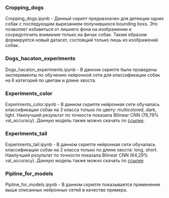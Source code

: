 ### Cropping_dogs
Cropping_dogs.ipynb - Данный скрипт предназначен для детекции одних собак с последующим вырезанием получившихся bounding boxs. Это позволяет избавиться от лишнего фона на изображении и сосредоточить внимание только на фичах собак. Таким образом формируется новый датасет, состоящий только лишь из изображений собак.

### Dogs_hacaton_experiments
Dogs_hacaton_experiments.ipynb - В данном скрипте были проведены эксперименты по обучению нейронной сети для классификации собак на 6 категорий по цветам и длине хвоста.

### Experiments_color
Experiments_color.ipynb - В данном скрипте нейронная сети обучалась классификации собак на 3 класса только по цвету: multicolored, dark, light. Наилучший результат по точности показала Bilinear CNN (76,79% val_accuracy). Данную модель также можно скачать по [ссылке](https://drive.google.com/file/d/1sr_Lln4Sf2n5Nx9CZnXSIip0ElPFxD_g/view?usp=sharing).

### Experiments_tail
Experiments_tail.ipynb - В данном скрипте нейронная сети обучалась классификации собак на 2 класса только по длине хвоста: long, short. Наилучший результат по точности показала Bilinear CNN (64,29% val_accuracy). Данную модель также можно скачать по [ссылке](https://drive.google.com/file/d/14pKHnWMTH-1bq5wkY1RLYhsOhR6tnH45/view?usp=sharing)

### Pipline_for_models
Pipline_for_models.ipynb - В данном скрипте показывается применение выше описанных нейронных сетей в качестве примера. 
